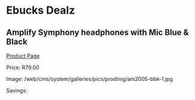 
# Ebucks Dealz
## Amplify Symphony headphones with Mic Blue & Black
[Product Page](https://www.ebucks.com/web/shop/productSelected.do?prodId=1205725065&catId=1205739018)

Price: R79.00

Image: /web/cms/system/galleries/pics/prodimg/am2005-bbk-1.jpg

Savings: 


	